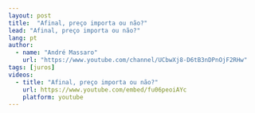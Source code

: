 ```yaml
---
layout: post
title:  "Afinal, preço importa ou não?"
lead: "Afinal, preço importa ou não?"
lang: pt
author:
  - name: "André Massaro"
    url: "https://www.youtube.com/channel/UCbwXj8-D6tB3nDPnOjF2RHw"
tags: [juros]
videos:
  - title: "Afinal, preço importa ou não?"
    url: https://www.youtube.com/embed/fu06peoiAYc
    platform: youtube
---
```

